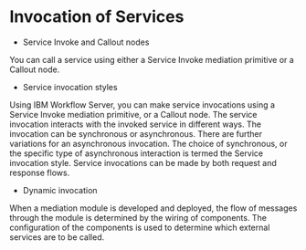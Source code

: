 <!-- image -->

# Invocation of Services

- Service Invoke and Callout nodes

You can call a service using either a Service Invoke mediation primitive or a Callout node.
- Service invocation styles

Using IBM Workflow Server, you can make service invocations using a Service Invoke mediation primitive, or a Callout node. The service invocation interacts with the invoked service in different ways. The invocation can be synchronous or asynchronous. There are further variations for an asynchronous invocation. The choice of synchronous, or the specific type of asynchronous interaction is termed the Service invocation style. Service invocations can be made by both request and response flows.
- Dynamic invocation

When a mediation module is developed and deployed, the flow of messages through the module is determined by the wiring of components. The configuration of the components is used to determine which external services are to be called.

<!-- image -->
